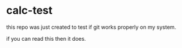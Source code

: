 # calc-test

this repo was just created to test if git works properly on my system.

if you can read this then it does.
